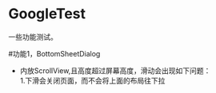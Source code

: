 # GoogleTest
一些功能测试。

#功能1，BottomSheetDialog
- 内放ScrollView,且高度超过屏幕高度，滑动会出现如下问题：  
  1.下滑会关闭页面，而不会将上面的布局往下拉

